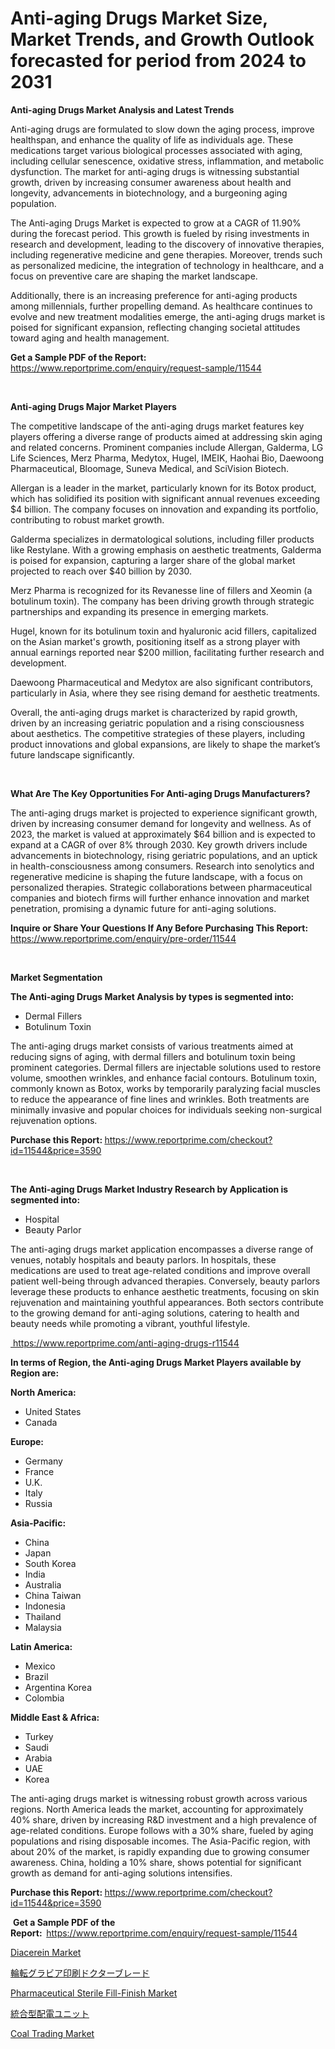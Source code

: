 <p><h1>Anti-aging Drugs Market Size, Market Trends, and Growth Outlook forecasted for period from 2024 to 2031</h1></p><p><strong>Anti-aging Drugs Market Analysis and Latest Trends</strong></p>
<p><p>Anti-aging drugs are formulated to slow down the aging process, improve healthspan, and enhance the quality of life as individuals age. These medications target various biological processes associated with aging, including cellular senescence, oxidative stress, inflammation, and metabolic dysfunction. The market for anti-aging drugs is witnessing substantial growth, driven by increasing consumer awareness about health and longevity, advancements in biotechnology, and a burgeoning aging population.</p><p>The Anti-aging Drugs Market is expected to grow at a CAGR of 11.90% during the forecast period. This growth is fueled by rising investments in research and development, leading to the discovery of innovative therapies, including regenerative medicine and gene therapies. Moreover, trends such as personalized medicine, the integration of technology in healthcare, and a focus on preventive care are shaping the market landscape. </p><p>Additionally, there is an increasing preference for anti-aging products among millennials, further propelling demand. As healthcare continues to evolve and new treatment modalities emerge, the anti-aging drugs market is poised for significant expansion, reflecting changing societal attitudes toward aging and health management.</p></p>
<p><strong>Get a Sample PDF of the Report:&nbsp;</strong> <a href="https://www.reportprime.com/enquiry/request-sample/11544">https://www.reportprime.com/enquiry/request-sample/11544</a></p>
<p>&nbsp;</p>
<p><strong>Anti-aging Drugs Major Market Players</strong></p>
<p><p>The competitive landscape of the anti-aging drugs market features key players offering a diverse range of products aimed at addressing skin aging and related concerns. Prominent companies include Allergan, Galderma, LG Life Sciences, Merz Pharma, Medytox, Hugel, IMEIK, Haohai Bio, Daewoong Pharmaceutical, Bloomage, Suneva Medical, and SciVision Biotech.</p><p>Allergan is a leader in the market, particularly known for its Botox product, which has solidified its position with significant annual revenues exceeding $4 billion. The company focuses on innovation and expanding its portfolio, contributing to robust market growth.</p><p>Galderma specializes in dermatological solutions, including filler products like Restylane. With a growing emphasis on aesthetic treatments, Galderma is poised for expansion, capturing a larger share of the global market projected to reach over $40 billion by 2030.</p><p>Merz Pharma is recognized for its Revanesse line of fillers and Xeomin (a botulinum toxin). The company has been driving growth through strategic partnerships and expanding its presence in emerging markets.</p><p>Hugel, known for its botulinum toxin and hyaluronic acid fillers, capitalized on the Asian market's growth, positioning itself as a strong player with annual earnings reported near $200 million, facilitating further research and development.</p><p>Daewoong Pharmaceutical and Medytox are also significant contributors, particularly in Asia, where they see rising demand for aesthetic treatments.</p><p>Overall, the anti-aging drugs market is characterized by rapid growth, driven by an increasing geriatric population and a rising consciousness about aesthetics. The competitive strategies of these players, including product innovations and global expansions, are likely to shape the market’s future landscape significantly.</p></p>
<p>&nbsp;</p>
<p><strong>What Are The Key Opportunities For Anti-aging Drugs Manufacturers?</strong></p>
<p><p>The anti-aging drugs market is projected to experience significant growth, driven by increasing consumer demand for longevity and wellness. As of 2023, the market is valued at approximately $64 billion and is expected to expand at a CAGR of over 8% through 2030. Key growth drivers include advancements in biotechnology, rising geriatric populations, and an uptick in health-consciousness among consumers. Research into senolytics and regenerative medicine is shaping the future landscape, with a focus on personalized therapies. Strategic collaborations between pharmaceutical companies and biotech firms will further enhance innovation and market penetration, promising a dynamic future for anti-aging solutions.</p></p>
<p><strong>Inquire or Share Your Questions If Any Before Purchasing This Report:</strong> <a href="https://www.reportprime.com/enquiry/pre-order/11544">https://www.reportprime.com/enquiry/pre-order/11544</a></p>
<p>&nbsp;</p>
<p><strong>Market Segmentation</strong></p>
<p><strong>The Anti-aging Drugs Market Analysis by types is segmented into:</strong></p>
<p><ul><li>Dermal Fillers</li><li>Botulinum Toxin</li></ul></p>
<p><p>The anti-aging drugs market consists of various treatments aimed at reducing signs of aging, with dermal fillers and botulinum toxin being prominent categories. Dermal fillers are injectable solutions used to restore volume, smoothen wrinkles, and enhance facial contours. Botulinum toxin, commonly known as Botox, works by temporarily paralyzing facial muscles to reduce the appearance of fine lines and wrinkles. Both treatments are minimally invasive and popular choices for individuals seeking non-surgical rejuvenation options.</p></p>
<p><strong>Purchase this Report:&nbsp;</strong><a href="https://www.reportprime.com/checkout?id=11544&price=3590">https://www.reportprime.com/checkout?id=11544&price=3590</a></p>
<p>&nbsp;</p>
<p><strong>The Anti-aging Drugs Market Industry Research by Application is segmented into:</strong></p>
<p><ul><li>Hospital</li><li>Beauty Parlor</li></ul></p>
<p><p>The anti-aging drugs market application encompasses a diverse range of venues, notably hospitals and beauty parlors. In hospitals, these medications are used to treat age-related conditions and improve overall patient well-being through advanced therapies. Conversely, beauty parlors leverage these products to enhance aesthetic treatments, focusing on skin rejuvenation and maintaining youthful appearances. Both sectors contribute to the growing demand for anti-aging solutions, catering to health and beauty needs while promoting a vibrant, youthful lifestyle.</p></p>
<p><a href="https://www.reportprime.com/anti-aging-drugs-r11544">&nbsp;https://www.reportprime.com/anti-aging-drugs-r11544</a></p>
<p><strong>In terms of Region, the Anti-aging Drugs Market Players available by Region are:</strong></p>
<p>
    <p> <strong> North America: </strong>
        <ul>
            <li>United States</li>
            <li>Canada</li>
        </ul>
        </p> 
    <p> <strong> Europe: </strong>
        <ul>
            <li>Germany</li>
            <li>France</li>
            <li>U.K.</li>
            <li>Italy</li>
            <li>Russia</li>
        </ul>
        </p> 
    <p> <strong> Asia-Pacific: </strong>
        <ul>
            <li>China</li>
            <li>Japan</li>
            <li>South Korea</li>
            <li>India</li>
            <li>Australia</li>
            <li>China Taiwan</li>
            <li>Indonesia</li>
            <li>Thailand</li>
            <li>Malaysia</li>
        </ul>
        </p> 
    <p> <strong> Latin America: </strong>
        <ul>
            <li>Mexico</li>
            <li>Brazil</li>
            <li>Argentina Korea</li>
            <li>Colombia</li>
        </ul>
        </p> 
    <p> <strong> Middle East & Africa: </strong>
        <ul>
            <li>Turkey</li>
            <li>Saudi</li>
            <li>Arabia</li>
            <li>UAE</li>
            <li>Korea</li>
        </ul>
    </p>
    </p>
<p><p>The anti-aging drugs market is witnessing robust growth across various regions. North America leads the market, accounting for approximately 40% share, driven by increasing R&D investment and a high prevalence of age-related conditions. Europe follows with a 30% share, fueled by aging populations and rising disposable incomes. The Asia-Pacific region, with about 20% of the market, is rapidly expanding due to growing consumer awareness. China, holding a 10% share, shows potential for significant growth as demand for anti-aging solutions intensifies.</p></p>
<p><strong>Purchase this Report: </strong><a href="https://www.reportprime.com/checkout?id=11544&price=3590">https://www.reportprime.com/checkout?id=11544&price=3590</a></p>
<p>&nbsp;<strong>Get a Sample PDF of the Report:&nbsp;&nbsp;</strong><a href="https://www.reportprime.com/enquiry/request-sample/11544">https://www.reportprime.com/enquiry/request-sample/11544</a></p>
<p><strong></strong></p>
<p><p><a href="https://www.linkedin.com/pulse/diacerein-market-trends-detailed-study-its-segmentation-analyzing-lkc2e?trackingId=3YZfKXIoRUyb1XLhtX21ng%3D%3D">Diacerein Market</a></p><p><a href="https://medium.com/@vivakuvalis2005/rotogravure-printing-doctor-blade-market-%E3%81%AF-%E3%82%B3%E3%82%B9%E3%83%88%E7%AE%A1%E7%90%86%E3%81%A8%E5%8A%B9%E7%8E%87%E5%90%91%E4%B8%8A%E3%82%92%E5%84%AA%E5%85%88%E3%81%97%E3%81%BE%E3%81%99-%E3%81%95%E3%82%89%E3%81%AB-%E5%A0%B1%E5%91%8A%E6%9B%B8%E3%81%AF%E5%B8%82%E5%A0%B4%E3%81%AE%E9%9C%80%E8%A6%81%E9%9D%A2%E3%81%A8%E4%BE%9B%E7%B5%A6%E9%9D%A2%E3%81%AE%E4%B8%A1%E6%96%B9%E3%82%92%E3%82%AB%E3%83%90%E3%83%BC%E3%81%97%E3%81%A6%E3%81%84%E3%81%BE%E3%81%99-984a8dabeb04">輪転グラビア印刷ドクターブレード</a></p><p><a href="https://github.com/aiko92han/Market-Research-Report-List-1/blob/main/pharmaceutical-sterile-fill-finish-market.md">Pharmaceutical Sterile Fill-Finish Market</a></p><p><a href="https://medium.com/@vivakuvalis2005/integrated-power-distribution-unit-4ef4eaada293">統合型配電ユニット</a></p><p><a href="https://medium.com/@nedaaracarrol/the-global-coal-trading-market-is-projected-to-experience-an-annual-growth-rate-of-12-3-a7a0550afa3b">Coal Trading Market</a></p></p>